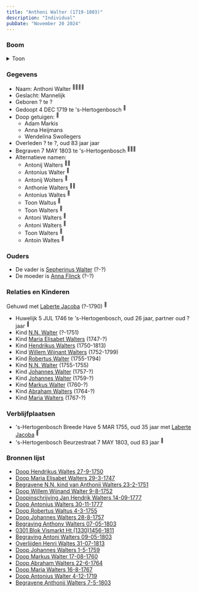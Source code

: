 ```yaml
---
title: "Anthoni Walter (1719-1803)"
description: "Individual"
pubDate: "November 20 2024"
---
```


### Boom
<details><summary>Toon</summary>

![test](https://www.plantuml.com/plantuml/svg/hLPTJzim57tthxY21vuw9N7IDAZYewmTGz0X64FJD24dyHglhetiLAX2_UzpMxTf4xQPZRVO9_Ovz-H-v4INH9NJ2KTwpCGZKMG2ASd68oMd8Z-JN2ee5H7QG5IKg60vXOofZDFLCvqybZEOq4bAbLvjwP8gAilP8qLRjsQSQ0tF201wKkLKVIvODXPKwsvtGfWuEWACvWWTmFMIIgFLYRrR-bXGnSHKmptXvkuz81e-UfwFsm3xVJo81ZrpyVCFHda-X-vXIjBPGohBajF38pY6uorCZwUSFn2HFsHAQfrAey2-D5ypdWf1OC2PoCOLLsou1hq-xkCtvUeUFj4yPsAq09Pi0y_pmXZsEHiLvOnoBfyCunpPY5ij-mQoigeDUz9iB24VLG6LXHIiuPyF6-__xcC8x_jduCT-uX9a35UdNy7lU7WPxLh99J5vKbAu89bCIQKaU3DtEp3yzCN8J3muqArpmoP7LAHIPyNBhaTmSNTf3eJjolvsqtvxyeeeHg3FcJQHbDPHlGaaT4gJ837kt2muurSdp3aLkMBZJJLKt3XnAOSWXjl-jU6EF1TkaoDBUpe-_eEVmtV3T_Ni2Z5O5qUAplxtimOO1ltUGhQ_xSOzuvnEu9xz54GqFqVWkLYImEdTXyNLWOkIjgs39DaMSYCNYTtiKQ6JWj3cGnIvA8ZM2i9j1HUo8CAyq53WEwL5Pst2wrFojynE_TbVTOeuSkehEyIc6CSlM1uwqSOsuBPJ7UmEY5IHmioqHWLY9wi3KrB31NFuBn6RzjFWxRXq7R-zZlZrd_Yb0ezT2pogihlHGXoIVQiqx1JqDqElZUpug3Pi0s_PVhoxnaaDnxlhmAlXzRLVMzVvmXfVxNxSsLt76DcnqVfcVfvoAhvlXDgUNWD2UmBN0IFTjhpwYHKGDW4VsGPH1rQsBbJMW13P2glBNQd23LKcO9kXDS14ZaxCB3F_dhy0)
</details>

### Gegevens
- Naam: Anthoni Walter <sup><a href="../s00180/" style="text-decoration:none" title="Doop Willem Wijnand Walter 9-8-1752">:link:</a><a href="../s00204/" style="text-decoration:none" title="Doop Maria Elisabet Walters 29-3-1747">:link:</a><a href="../s00203/" style="text-decoration:none" title="Doop Johannes Walters 1-5-1759">:link:</a><a href="../s00201/" style="text-decoration:none" title="Doop Markus Walter 17-08-1760">:link:</a></sup>
- Geslacht: Mannelijk
- Geboren ? te ? 
- Gedoopt 4 DEC 1719 te 's-Hertogenbosch <sup><a href="../s00188/" style="text-decoration:none" title="Doop Antonius Walter 4-12-1719">:link:</a></sup>
- Doop getuigen: <sup><a href="../s00188/" style="text-decoration:none" title="Doop Antonius Walter 4-12-1719">:link:</a></sup>
  - Adam Markis
  - Anna Heijmans
  - Wendelina Swollegers
- Overleden ? te ?, oud 83 jaar jaar 
- Begraven 7 MAY 1803 te 's-Hertogenbosch <sup><a href="../s00292/" style="text-decoration:none" title="Begraving Anthony Walters  07-05-1803">:link:</a><a href="../s00195/" style="text-decoration:none" title="Begravene Anthonij Walters 7-5-1803">:link:</a><a href="../s00293/" style="text-decoration:none" title="Begraving Antoni Walters 09-05-1803">:link:</a></sup>
- Alternatieve namen:
  - Antonij Walters <sup><a href="../s00181/" style="text-decoration:none" title="Doop Abraham Walters 22-6-1764">:link:</a><a href="../s00200/" style="text-decoration:none" title="Begravene N.N. kind van Anthonij Walters 23-2-1751">:link:</a></sup>
  - Antonius Walter <sup><a href="../s00188/" style="text-decoration:none" title="Doop Antonius Walter 4-12-1719">:link:</a></sup>
  - Antonij Wolters <sup><a href="../s00189/" style="text-decoration:none" title="Huwelijk Anthonij Wolters en Jacoba Laberte 5-7-1746">:link:</a></sup>
  - Anthonie Walters <sup><a href="../s00190/" style="text-decoration:none" title="Doop Maria Walters 16-8-1767">:link:</a><a href="../s00203/" style="text-decoration:none" title="Doop Johannes Walters 1-5-1759">:link:</a></sup>
  - Antonius Waltes <sup><a href="../s00191/" style="text-decoration:none" title="Doop Hendrikus Waltes 27-9-1750">:link:</a></sup>
  - Toon Waltus <sup><a href="../s00192/" style="text-decoration:none" title="Doop Robertus Waltus 4-3-1755">:link:</a></sup>
  - Toon Walters <sup><a href="../s00193/" style="text-decoration:none" title="Doop Johannes Walters 28-8-1757">:link:</a></sup>
  - Antoni Walters <sup><a href="../s00204/" style="text-decoration:none" title="Doop Maria Elisabet Walters 29-3-1747">:link:</a></sup>
  - Antoni Walters <sup><a href="../s00204/" style="text-decoration:none" title="Doop Maria Elisabet Walters 29-3-1747">:link:</a></sup>
  - Toon Walters <sup><a href="../s00193/" style="text-decoration:none" title="Doop Johannes Walters 28-8-1757">:link:</a></sup>
  - Antoin Waltes <sup><a href="../s00295/" style="text-decoration:none" title="Overlijden Henri Waltes 31-07-1813">:link:</a></sup>

### Ouders
- De vader is [Sepherinus Walter](../i00136/) (?-?)
- De moeder is [Anna Flinck](../i00137/) (?-?)

### Relaties en Kinderen

Gehuwd met [Laberte Jacoba](../i00132/) (?-1790) <sup><a href="../s00189/" style="text-decoration:none" title="Huwelijk Anthonij Wolters en Jacoba Laberte 5-7-1746">:link:</a></sup>
- Huwelijk 5 JUL 1746 te 's-Hertogenbosch, oud 26 jaar, partner oud ? jaar <sup><a href="../s00189/" style="text-decoration:none" title="Huwelijk Anthonij Wolters en Jacoba Laberte 5-7-1746">:link:</a></sup>
- Kind [N.N. Walter](../i00143/) (?-1751)
- Kind [Maria Elisabet Walters](../i00147/) (1747-?)
- Kind [Hendrikus Walters](../i00139/) (1750-1813)
- Kind [Willem Wijnant Walters](../i00120/) (1752-1799)
- Kind [Robertus Walter](../i00140/) (1755-1794)
- Kind [N.N. Walter](../i00173/) (1755-1755)
- Kind [Johannes Walter](../i00141/) (1757-?)
- Kind [Johannes Walter](../i00146/) (1759-?)
- Kind [Markus Walter](../i00144/) (1760-?)
- Kind [Abraham Walters](../i00133/) (1764-?)
- Kind [Maria Walters](../i00138/) (1767-?)

### Verblijfplaatsen
- 's-Hertogenbosch Breede Have 5 MAR 1755, oud 35 jaar met [Laberte Jacoba](../i00132/) <sup><a href="../s00039/" style="text-decoration:none" title="Begravene N.N. Walters 05/03/1755">:link:</a></sup>
- 's-Hertogenbosch Beurzestraat 7 MAY 1803, oud 83 jaar  <sup><a href="../s00292/" style="text-decoration:none" title="Begraving Anthony Walters  07-05-1803">:link:</a></sup>

### Bronnen lijst
- [Doop Hendrikus Waltes 27-9-1750](../s00191/)
- [Doop Maria Elisabet Walters 29-3-1747](../s00204/)
- [Begravene N.N. kind van Anthonij Walters 23-2-1751](../s00200/)
- [Doop Willem Wijnand Walter 9-8-1752](../s00180/)
- [Doopinschrijving Jan Hendrik Walters 14-09-1777 ](../s00265/)
- [Doop Antonius Walters 30-11-1777](../s00273/)
- [Doop Robertus Waltus 4-3-1755](../s00192/)
- [Doop Johannes Walters 28-8-1757](../s00193/)
- [Begraving Anthony Walters  07-05-1803](../s00292/)
- [0301 Blok Vismarkt Ht (1330)1456-1811](../s00194/)
- [Begraving Antoni Walters 09-05-1803](../s00293/)
- [Overlijden Henri Waltes 31-07-1813](../s00295/)
- [Doop Johannes Walters 1-5-1759](../s00203/)
- [Doop Markus Walter 17-08-1760](../s00201/)
- [Doop Abraham Walters 22-6-1764](../s00181/)
- [Doop Maria Walters 16-8-1767](../s00190/)
- [Doop Antonius Walter 4-12-1719](../s00188/)
- [Begravene Anthonij Walters 7-5-1803](../s00195/)